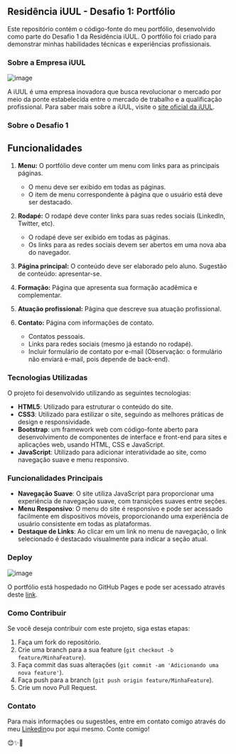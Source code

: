 ﻿## Residência iUUL - Desafio 1: Portfólio

Este repositório contém o código-fonte do meu portfólio, desenvolvido como parte do Desafio 1 da Residência iUUL. O portfólio foi criado para demonstrar minhas habilidades técnicas e experiências profissionais.

### Sobre a Empresa iUUL

![image](https://github.com/jhonatan-goncalves-pereira/residencia-iUUL-desafio1-portifolio/assets/94761781/82005607-9ff4-4dda-9535-15969517d440)

A iUUL é uma empresa inovadora que busca revolucionar o mercado por meio da ponte estabelecida entre o mercado de trabalho e a qualificação profissional. Para saber mais sobre a iUUL, visite o [site oficial da iUUL](https://www.iuul.com.br).

### Sobre o Desafio 1
## Funcionalidades

1. **Menu:** O portfólio deve conter um menu com links para as principais páginas.
    - O menu deve ser exibido em todas as páginas.
    - O item de menu correspondente à página que o usuário está deve ser destacado.

2. **Rodapé:** O rodapé deve conter links para suas redes sociais (LinkedIn, Twitter, etc).
    - O rodapé deve ser exibido em todas as páginas.
    - Os links para as redes sociais devem ser abertos em uma nova aba do navegador.

3. **Página principal:** O conteúdo deve ser elaborado pelo aluno. Sugestão de conteúdo: apresentar-se.

4. **Formação:** Página que apresenta sua formação acadêmica e complementar.

5. **Atuação profissional:** Página que descreve sua atuação profissional.

6. **Contato:** Página com informações de contato.
    - Contatos pessoais.
    - Links para redes sociais (mesmo já estando no rodapé).
    - Incluir formulário de contato por e-mail (Observação: o formulário não enviará e-mail, pois depende de back-end).


### Tecnologias Utilizadas

O projeto foi desenvolvido utilizando as seguintes tecnologias:

- **HTML5**: Utilizado para estruturar o conteúdo do site.
- **CSS3**: Utilizado para estilizar o site, seguindo as melhores práticas de design e responsividade.
- **Bootstrap**: um framework web com código-fonte aberto para desenvolvimento de componentes de interface e front-end para sites e aplicações web, usando HTML, CSS e JavaScript.
- **JavaScript**: Utilizado para adicionar interatividade ao site, como navegação suave e menu responsivo.

### Funcionalidades Principais

- **Navegação Suave**: O site utiliza JavaScript para proporcionar uma experiência de navegação suave, com transições suaves entre seções.
- **Menu Responsivo**: O menu do site é responsivo e pode ser acessado facilmente em dispositivos móveis, proporcionando uma experiência de usuário consistente em todas as plataformas.
- **Destaque de Links**: Ao clicar em um link no menu de navegação, o link selecionado é destacado visualmente para indicar a seção atual.

### Deploy

![image](https://github.com/jhonatan-goncalves-pereira/residencia-iUUL-desafio1-portifolio/assets/94761781/9d0bed08-2b50-45f8-a97f-f4af5c6a00ee)

O portfólio está hospedado no GitHub Pages e pode ser acessado através deste [link](https://jhonatan-goncalves-pereira.github.io/residencia-iUUL-desafio1-portifolio/).

### Como Contribuir

Se você deseja contribuir com este projeto, siga estas etapas:

1. Faça um fork do repositório.
2. Crie uma branch para a sua feature (`git checkout -b feature/MinhaFeature`).
3. Faça commit das suas alterações (`git commit -am 'Adicionando uma nova feature'`).
4. Faça push para a branch (`git push origin feature/MinhaFeature`).
5. Crie um novo Pull Request.

### Contato

Para mais informações ou sugestões, entre em contato comigo através do meu [Linkedin](https://www.linkedin.com/in/jhonatan-goncalves-pereira/)ou por aqui mesmo. Conte comigo!

😊✨🚀
